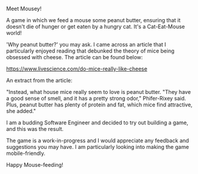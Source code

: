 Meet Mousey! 

A game in which we feed a mouse some peanut butter, ensuring that it doesn't die of hunger or get eaten by a hungry cat. It's a Cat-Eat-Mouse world!

'Why peanut butter?' you may ask. I came across an article that I particularly enjoyed reading that debunked the theory of mice being obsessed with cheese. The article can be found below:

https://www.livescience.com/do-mice-really-like-cheese

An extract from the article:

"Instead, what house mice really seem to love is peanut butter. "They have a good sense of smell, and it has a pretty strong odor," Phifer-Rixey said. Plus, peanut butter has plenty of protein and fat, which mice find attractive, she added."

I am a budding Software Engineer and decided to try out building a game, and this was the result.

The game is a work-in-progress and I would appreciate any feedback and suggestions you may have. I am particularly looking into making the game mobile-friendly.

Happy Mouse-feeding!